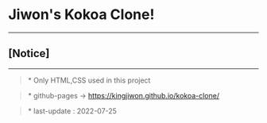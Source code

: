 # Jiwon's Kokoa Clone!

---

## [Notice]

---

> \* Only HTML,CSS used in this project

> \* github-pages → https://kingjiwon.github.io/kokoa-clone/

> \* last-update : 2022-07-25
